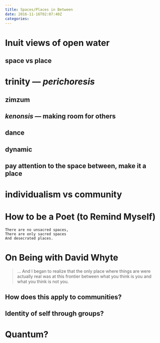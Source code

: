 ```yaml
---
title: Spaces/Places in Between
date: 2016-11-16T02:07:40Z
categories: 
---
```


<!--more-->

# Inuit views of open water

## space vs place

# trinity — *perichoresis*

## zimzum
## *kenonsis* — making room for others
## dance
## dynamic
## pay attention to the space between, make it a place

# individualism vs community

# How to be a Poet (to Remind Myself)

```
There are no unsacred spaces,
There are only sacred spaces
And desecrated places.
```

# On Being with David Whyte

> … And I began to realize that the only place where things are were actually real was at this frontier between what you think is you and what you think is not you.

## How does this apply to communities?
## Identity of self through groups?

# Quantum?

